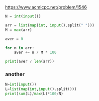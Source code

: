 https://www.acmicpc.net/problem/1546

```python
N = int(input())

arr = list(map(int, input().split(" ")))
M = max(arr)

aver = 0

for n in arr:
    aver += n / M * 100

print(aver / len(arr))

```



### another

```python
N=int(input())
L=list(map(int,input().split()))
print(sum(L)/max(L)*100/N)
```

